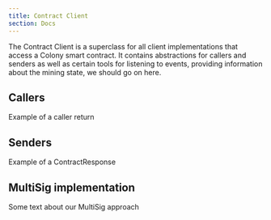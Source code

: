 ```yaml
---
title: Contract Client
section: Docs
---
```


The Contract Client is a superclass for all client implementations that access a Colony smart contract. It contains abstractions for callers and senders as well as certain tools for listening to events, providing information about the mining state, we should go on here.

## Callers

Example of a caller return

## Senders

Example of a ContractResponse

## MultiSig implementation

Some text about our MultiSig approach
